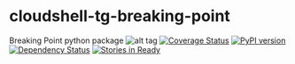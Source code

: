 # cloudshell-tg-breaking-point
Breaking Point python package
![alt tag](https://travis-ci.org/QualiSystems/cloudshell-tg-breaking-point.svg?branch=dev)
[![Coverage Status](https://coveralls.io/repos/github/QualiSystems/cloudshell-tg-breaking-point/badge.svg?branch=dev)](https://coveralls.io/github/QualiSystems/cloudshell-tg-breaking-point?branch=dev)
[![PyPI version](https://badge.fury.io/py/cloudshell-tg-breaking-point.svg)](https://badge.fury.io/py/cloudshell-tg-breaking-point)
[![Dependency Status](https://dependencyci.com/github/QualiSystems/cloudshell-tg-breaking-point/badge)](https://dependencyci.com/github/QualiSystems/cloudshell-tg-breaking-point)
[![Stories in Ready](https://badge.waffle.io/QualiSystems/cloudshell-tg-breaking-point.svg?label=ready&title=Ready)](http://waffle.io/QualiSystems/cloudshell-tg-breaking-point)
